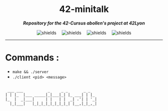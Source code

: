 <h1 align="center" id="title">42-minitalk</h1>

**_<p id="description" align="center"> Repository for the 42-Cursus abollen's project at 42Lyon </p>_**

<div align="center">
  <div style="display: flex; justify-content: space-between; width: 60%; max-width: 600px;">
    <img src="https://img.shields.io/github/languages/code-size/xhemylus/42-minitalk" alt="shields">
    <img src="https://img.shields.io/github/languages/count/xhemylus/42-minitalk" alt="shields">
    <img src="https://img.shields.io/github/languages/top/xhemylus/42-minitalk" alt="shields">
    <img src="https://img.shields.io/github/last-commit/xhemylus/42-minitalk" alt="shields">
  </div>
</div>

***

# Commands :

* ``make && ./server``
* ``./client <pid> <message>``

```                                        
                                         
 ___ ___           _     _ _       _ _   
| | |_  |___ _____|_|___|_| |_ ___| | |_ 
|_  |  _|___|     | |   | |  _| .'| | '_|
  |_|___|   |_|_|_|_|_|_|_|_| |__,|_|_,_|

```

